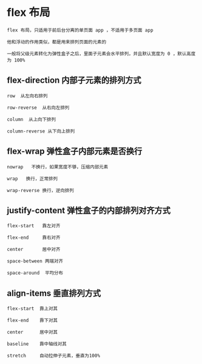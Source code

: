 # flex 布局

	flex 布局，只适用于前后台分离的单页面 app ，不适用于多页面 app

	他和浮动的作用类似，都是用来排列页面的元素的

	一般将父级元素转化为弹性盒子之后，里面子元素会水平排列，并且默认宽度为 0 ，默认高度为 100%

## flex-direction 内部子元素的排列方式

	row  从左向右排列

	row-reverse  从右向左排列

	column  从上向下排列

	column-reverse 从下向上排列

## flex-wrap  弹性盒子内部元素是否换行

	nowrap   不换行，如果宽度不够，压缩内部元素

	wrap   换行，正常排列

	wrap-reverse 换行，逆向排列

## justify-content 弹性盒子的内部排列对齐方式

	flex-start   靠左对齐

	flex-end     靠右对齐

	center       居中对齐

	space-between 两端对齐

	space-around  平均分布

## align-items 垂直排列方式

	flex-start  靠上对其

	flex-end    靠下对其

	center      居中对其

	baseline    靠中轴线对其

	stretch     自动拉伸子元素，垂直为100%

